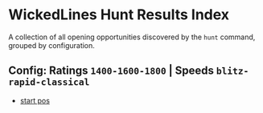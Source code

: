 # WickedLines Hunt Results Index

A collection of all opening opportunities discovered by the `hunt` command, grouped by configuration.

## Config: Ratings `1400-1600-1800` | Speeds `blitz-rapid-classical`

- [start pos](hunt_results/1400-1600-1800/blitz-rapid-classical/start_pos.md)

